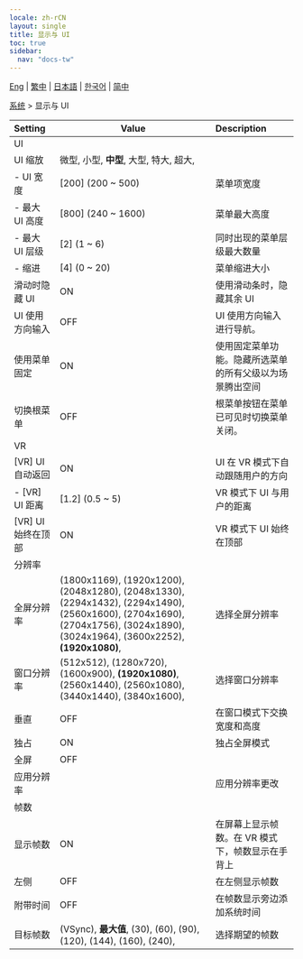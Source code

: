 ```yaml
---
locale: zh-rCN
layout: single
title: 显示与 UI
toc: true
sidebar:
  nav: "docs-tw"
---
```

[Eng](/dancexr/menu/2025.4/system/screen) | [繁中](/tw/dancexr/menu/2025.4/system/screen) | [日本語](/jp/dancexr/menu/2025.4/system/screen) | [한국어](/kr/dancexr/menu/2025.4/system/screen) | [简中](/zh/dancexr/menu/2025.4/system/screen)

[系统](../menu#系统) > 显示与 UI



| Setting | Value | Description |
| :--- | --- | :--- |
| UI || 
| UI 缩放 | 微型, 小型, **中型**, 大型, 特大, 超大,  |  |
|- UI 宽度 | [200] (200 ~ 500) | 菜单项宽度
|- 最大 UI 高度 | [800] (240 ~ 1600) | 菜单最大高度
|- 最大 UI 层级 | [2] (1 ~ 6) | 同时出现的菜单层级最大数量
|- 缩进 | [4] (0 ~ 20) | 菜单缩进大小
| 滑动时隐藏 UI | ON | 使用滑动条时，隐藏其余 UI
| UI 使用方向输入 | OFF | UI 使用方向输入进行导航。
| 使用菜单固定 | ON | 使用固定菜单功能。隐藏所选菜单的所有父级以为场景腾出空间
| 切换根菜单 | OFF | 根菜单按钮在菜单已可见时切换菜单关闭。
| VR || 
| [VR] UI 自动返回 | ON | UI 在 VR 模式下自动跟随用户的方向
|- [VR] UI 距离 | [1.2] (0.5 ~ 5) | VR 模式下 UI 与用户的距离
| [VR] UI 始终在顶部 | ON | VR 模式下 UI 始终在顶部
| 分辨率 || 
| 全屏分辨率 | (1800x1169), (1920x1200), (2048x1280), (2048x1330), (2294x1432), (2294x1490), (2560x1600), (2704x1690), (2704x1756), (3024x1890), (3024x1964), (3600x2252), **(1920x1080)**,  | 选择全屏分辨率 |
| 窗口分辨率 | (512x512), (1280x720), (1600x900), **(1920x1080)**, (2560x1440), (2560x1080), (3440x1440), (3840x1600),  | 选择窗口分辨率 |
| 垂直 | OFF | 在窗口模式下交换宽度和高度
| 独占 | ON | 独占全屏模式
| 全屏 | OFF | 
| 应用分辨率 || 应用分辨率更改
| 帧数 || 
| 显示帧数 | ON | 在屏幕上显示帧数。在 VR 模式下，帧数显示在手背上
| 左侧 | OFF | 在左侧显示帧数
| 附带时间 | OFF | 在帧数显示旁边添加系统时间
| 目标帧数 | (VSync), **最大值**, (30), (60), (90), (120), (144), (160), (240),  | 选择期望的帧数 |

